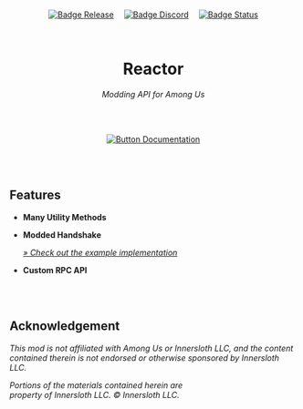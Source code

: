 
<br>

<div align = center>

[![Badge Release]][Releases]   
[![Badge Discord]][Discord]   
[![Badge Status]][Actions]

<br>

# Reactor

*Modding API for Among Us*

<br>
<br>

[![Button Documentation]][Documentation]

<br>
<br>

</div>

## Features

-   **Many Utility Methods**

-   **Modded Handshake**

    *[» Check out the example implementation][Handshake Example]*

-   **Custom RPC API**


<br>
<br>

## Acknowledgement

*This mod is not affiliated with Among Us or Innersloth LLC, and the content* <br>
*contained therein is not endorsed or otherwise sponsored by Innersloth LLC.*

*Portions of the materials contained herein are* <br>
*property of Innersloth LLC. © Innersloth LLC.*


<br>


<!----------------------------------------------------------------------------->

[Handshake Example]: https://github.com/NuclearPowered/Reactor.Impostor
[Documentation]: https://docs.reactor.gg/
[Releases]: https://github.com/NuclearPowered/Reactor/releases
[Actions]: https://github.com/NuclearPowered/Reactor/actions
[Discord]: https://reactor.gg/discord


<!---------------------------------[ Badges ]---------------------------------->

[Badge Release]: https://img.shields.io/github/v/release/NuclearPowered/Reactor?include_prereleases&style=for-the-badge&labelColor=007ec6&color=006399&logoColor=white&logo=AzureArtifacts
[Badge Discord]: https://img.shields.io/discord/766765155136307250.svg?label=&logo=discord&logoColor=ffffff&color=7389D8&labelColor=6A7EC2&style=for-the-badge
[Badge Status]: https://img.shields.io/github/workflow/status/NuclearPowered/Reactor/CI?style=for-the-badge&labelColor=81287a&color=5e1d59&logoColor=white&logo=Codacy


<!---------------------------------[ Buttons ]--------------------------------->

[Button Documentation]: https://img.shields.io/badge/Documentation-007ec6?style=for-the-badge&logoColor=white&logo=GitBook
